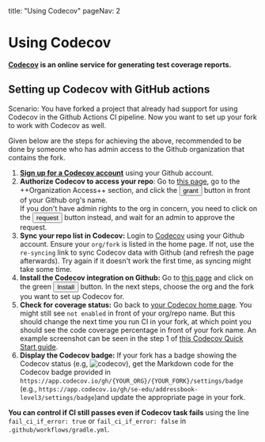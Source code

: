 <frontmatter>
  title: "Using Codecov"
  pageNav: 2
</frontmatter>

# Using Codecov

<div class="lead">

**[Codecov](https://about.codecov.io/) is an online service for generating test coverage reports.**
</div>

## Setting up Codecov with GitHub actions

Scenario: You have forked a project that already had support for using Codecov in the Github Actions CI pipeline. Now you want to set up your fork to work with Codecov as well.

Given below are the steps for achieving the above, recommended to be done by someone who has admin access to the Github organization that contains the fork.

1. [**Sign up for a Codecov account**](https://app.codecov.io/signup/) using your Github account.
1. **Authorize Codecov to access your repo**: Go to [this page](https://github.com/settings/connections/applications/c68c81cbfd179a50784a), go to the ++Organization Access++ section, and click the <button type="button" class="btn btn-outline-primary btn-sm">grant</button> button in front of your Github org's name.<br>
   If you don't have admin rights to the org in concern, you need to click on the <button type="button" class="btn btn-outline-primary btn-sm">request</button> button instead, and wait for an admin to approve the request.
1. **Sync your repo list in Codecov:** Login to [Codecov](https://app.codecov.io) using your Github account. Ensure your `org/fork` is listed in the home page. If not, use the `re-syncing` link to sync Codecov data with Github (and refresh the page afterwards). Try again if it doesn't work the first time, as syncing might take some time.
1. **Install the Codecov integration on Github:** Go to [this page](https://github.com/apps/codecov) and click on the green <button type="button" class="btn btn-success btn-sm">Install</button> button. In the next steps, choose the org and the fork you want to set up Codecov for.
1. **Check for coverage status:** Go back to [your Codecov home page](https://app.codecov.io/gh). You might still see `not enabled` in front of your org/repo name. But this should change the next time you run CI in your fork, at which point you should see the code coverage percentage in front of your fork name. An example screenshot can be seen in the step 1 of [this Codecov Quick Start guide](https://docs.codecov.com/docs).
1. **Display the Codecov badge:** If your fork has a badge showing the Codecov status (e.g, ![codecov](https://codecov.io/gh/se-edu/addressbook-level3/branch/master/graph/badge.svg)), get the Markdown code for the Codecov badge provided in `https://app.codecov.io/gh/{YOUR_ORG}/{YOUR_FORK}/settings/badge` (e.g., `https://app.codecov.io/gh/se-edu/addressbook-level3/settings/badge`)and update the appropriate page in your fork.

<box type="tip" seamless>

**You can control if CI still passes even if Codecov task fails** using the line<br> `fail_ci_if_error: true` or `fail_ci_if_error: false` in `.github/workflows/gradle.yml`.
</box>
